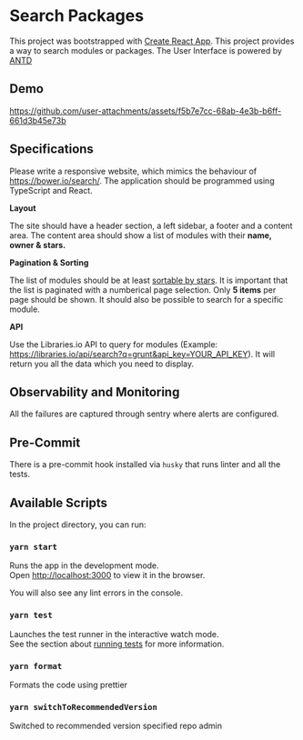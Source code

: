 # Search Packages

This project was bootstrapped with [Create React App](https://github.com/facebook/create-react-app). This project provides a way to search modules or packages. The User Interface is powered by [ANTD](https://ant.design/)

## Demo


https://github.com/user-attachments/assets/f5b7e7cc-68ab-4e3b-b6ff-661d3b45e73b



## Specifications 

Please write a responsive website, which mimics the behaviour of https://bower.io/search/. The application should be programmed using TypeScript and React. 

**Layout**

The site should have a header section, a left sidebar, a footer and a content area. The content area should show a list of modules with their **name, owner & stars.**

**Pagination & Sorting**

The list of modules should be at least [sortable by stars](https://libraries.io/api#project-search). It is important that the list is paginated with a numberical page selection. Only **5 items** per page should be shown. It should also be possible to search for a specific module.

**API**

Use the Libraries.io API to query for modules (Example: https://libraries.io/api/search?q=grunt&api_key=YOUR_API_KEY). It will return you all the data which you need to display.

## Observability and Monitoring
All the failures are captured through sentry where alerts are configured.

## Pre-Commit
There is a pre-commit hook installed via `husky` that runs linter and all the tests.

## Available Scripts

In the project directory, you can run:

### `yarn start`

Runs the app in the development mode.\
Open [http://localhost:3000](http://localhost:3000) to view it in the browser.

You will also see any lint errors in the console.

### `yarn test`

Launches the test runner in the interactive watch mode.\
See the section about [running tests](https://facebook.github.io/create-react-app/docs/running-tests) for more information.

### `yarn format`

Formats the code using prettier

### `yarn switchToRecommendedVersion`

Switched to recommended version specified repo admin 

